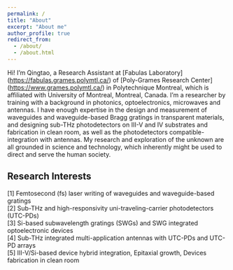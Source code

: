 ```yaml
---
permalink: /
title: "About"
excerpt: "About me"
author_profile: true
redirect_from: 
  - /about/
  - /about.html
---
```


Hi! I’m Qingtao, a Research Assistant at [Fabulas Laboratory] (https://fabulas.grames.polymtl.ca/) of [Poly-Grames Research Center] (https://www.grames.polymtl.ca/) in Polytechnique Montreal, which is affiliated with University of Montreal, Montreal, Canada. I’m a researcher by training with a background in photonics, optoelectronics, microwaves and antennas. I have enough expertise in the design and measurement of waveguides and waveguide-based Bragg gratings in transparent materials, and designing sub-THz photodetectors on III-V and IV substrates and fabrication in clean room, as well as the photodetectors compatible-integration with antennas. My research and exploration of the unknown are all grounded in science and technology, which inherently might be used to direct and serve the human society.

## Research Interests
[1]	Femtosecond (fs) laser writing of waveguides and waveguide-based gratings <br>
[2]	Sub-THz and high-responsivity uni-traveling-carrier photodetectors (UTC-PDs)  <br>
[3]	Si-based subwavelength gratings (SWGs) and SWG integrated optoelectronic devices  <br>
[4]	Sub-THz integrated multi-application antennas with UTC-PDs and UTC-PD arrays  <br>
[5]	III-V/Si-based device hybrid integration, Epitaxial growth, Devices fabrication in clean room  <br>




